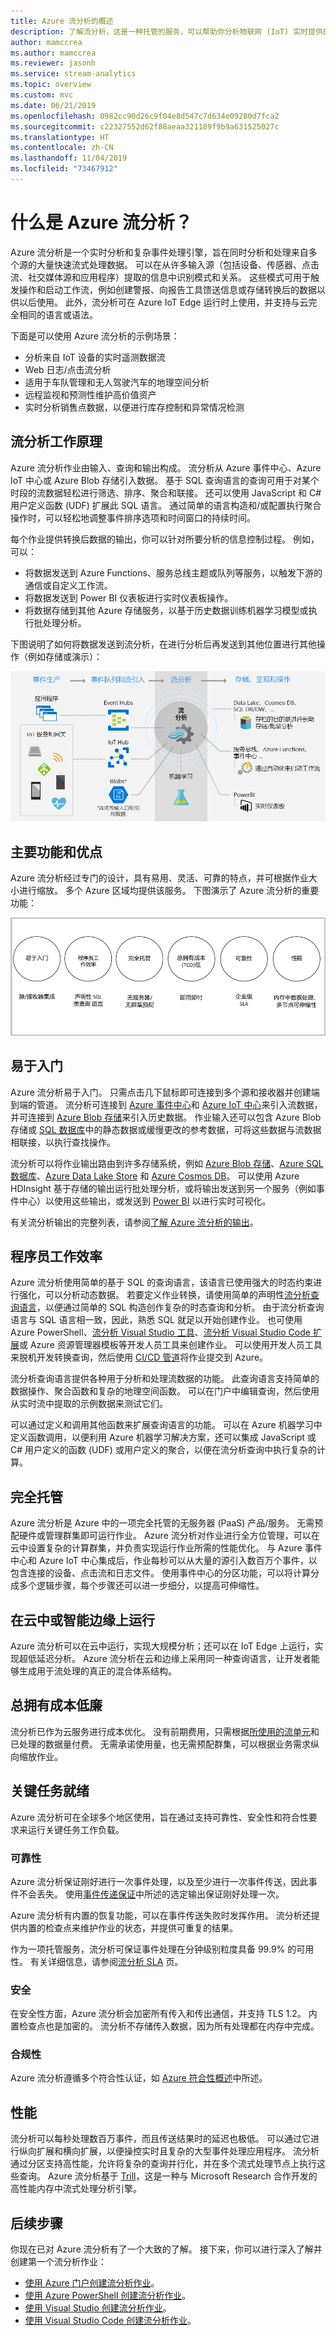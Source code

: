 ```yaml
---
title: Azure 流分析的概述
description: 了解流分析，这是一种托管的服务，可以帮助你分析物联网 (IoT) 实时提供的流式数据。
author: mamccrea
ms.author: mamccrea
ms.reviewer: jasonh
ms.service: stream-analytics
ms.topic: overview
ms.custom: mvc
ms.date: 06/21/2019
ms.openlocfilehash: 0982cc90d26c9f04e8d547c7d634e09280d7fca2
ms.sourcegitcommit: c22327552d62f88aeaa321189f9b9a631525027c
ms.translationtype: HT
ms.contentlocale: zh-CN
ms.lasthandoff: 11/04/2019
ms.locfileid: "73467912"
---
```

# <a name="what-is-azure-stream-analytics"></a>什么是 Azure 流分析？

Azure 流分析是一个实时分析和复杂事件处理引擎，旨在同时分析和处理来自多个源的大量快速流式处理数据。 可以在从许多输入源（包括设备、传感器、点击流、社交媒体源和应用程序）提取的信息中识别模式和关系。 这些模式可用于触发操作和启动工作流，例如创建警报、向报告工具馈送信息或存储转换后的数据以供以后使用。 此外，流分析可在 Azure IoT Edge 运行时上使用，并支持与云完全相同的语言或语法。 

下面是可以使用 Azure 流分析的示例场景：

* 分析来自 IoT 设备的实时遥测数据流
* Web 日志/点击流分析
* 适用于车队管理和无人驾驶汽车的地理空间分析
* 远程监视和预测性维护高价值资产
* 实时分析销售点数据，以便进行库存控制和异常情况检测

## <a name="how-does-stream-analytics-work"></a>流分析工作原理

Azure 流分析作业由输入、查询和输出构成。 流分析从 Azure 事件中心、Azure IoT 中心或 Azure Blob 存储引入数据。 基于 SQL 查询语言的查询可用于对某个时段的流数据轻松进行筛选、排序、聚合和联接。 还可以使用 JavaScript 和 C# 用户定义函数 (UDF) 扩展此 SQL 语言。 通过简单的语言构造和/或配置执行聚合操作时，可以轻松地调整事件排序选项和时间窗口的持续时间。

每个作业提供转换后数据的输出，你可以针对所要分析的信息控制过程。 例如，可以：

* 将数据发送到 Azure Functions、服务总线主题或队列等服务，以触发下游的通信或自定义工作流。
* 将数据发送到 Power BI 仪表板进行实时仪表板操作。
* 将数据存储到其他 Azure 存储服务，以基于历史数据训练机器学习模型或执行批处理分析。

下图说明了如何将数据发送到流分析，在进行分析后再发送到其他位置进行其他操作（例如存储或演示）：

![流分析介绍管道](./media/stream-analytics-introduction/stream-analytics-intro-pipeline.png)

## <a name="key-capabilities-and-benefits"></a>主要功能和优点

Azure 流分析经过专门的设计，具有易用、灵活、可靠的特点，并可根据作业大小进行缩放。 多个 Azure 区域均提供该服务。 下图演示了 Azure 流分析的重要功能：

![流分析重要功能](./media/stream-analytics-introduction/stream-analytics-key-capabilities.png)

## <a name="ease-of-getting-started"></a>易于入门

Azure 流分析易于入门。 只需点击几下鼠标即可连接到多个源和接收器并创建端到端的管道。 流分析可连接到 [Azure 事件中心](/azure/event-hubs/)和 [Azure IoT 中心](/azure/iot-hub/)来引入流数据，并可连接到 [Azure Blob 存储](/azure/storage/storage-introduction)来引入历史数据。 作业输入还可以包含 Azure Blob 存储或 [SQL 数据库](stream-analytics-use-reference-data.md#azure-sql-database)中的静态数据或缓慢更改的参考数据，可将这些数据与流数据相联接，以执行查找操作。

流分析可以将作业输出路由到许多存储系统，例如 [Azure Blob 存储](/azure/storage/storage-introduction)、[Azure SQL 数据库](/azure/sql-database/)、[Azure Data Lake Store](/azure/data-lake-store/) 和 [Azure Cosmos DB](/azure/cosmos-db/introduction)。 可以使用 Azure HDInsight 基于存储的输出运行批处理分析，或将输出发送到另一个服务（例如事件中心）以使用这些输出，或发送到 [Power BI](https://docs.microsoft.com/power-bi/) 以进行实时可视化。

有关流分析输出的完整列表，请参阅[了解 Azure 流分析的输出](stream-analytics-define-outputs.md)。

## <a name="programmer-productivity"></a>程序员工作效率

Azure 流分析使用简单的基于 SQL 的查询语言，该语言已使用强大的时态约束进行强化，可以分析动态数据。 若要定义作业转换，请使用简单的声明性[流分析查询语言](https://docs.microsoft.com/stream-analytics-query/stream-analytics-query-language-reference)，以便通过简单的 SQL 构造创作复杂的时态查询和分析。 由于流分析查询语言与 SQL 语言相一致，因此，熟悉 SQL 就足以开始创建作业。 也可使用 Azure PowerShell、[流分析 Visual Studio 工具](stream-analytics-tools-for-visual-studio-install.md)、[流分析 Visual Studio Code 扩展](quick-create-vs-code.md)或 Azure 资源管理器模板等开发人员工具来创建作业。 可以使用开发人员工具来脱机开发转换查询，然后使用 [CI/CD 管道](stream-analytics-tools-for-visual-studio-cicd.md)将作业提交到 Azure。

流分析查询语言提供各种用于分析和处理流数据的功能。 此查询语言支持简单的数据操作、聚合函数和复杂的地理空间函数。 可以在门户中编辑查询，然后使用从实时流中提取的示例数据来测试它们。

可以通过定义和调用其他函数来扩展查询语言的功能。 可以在 Azure 机器学习中定义函数调用，以便利用 Azure 机器学习解决方案，还可以集成 JavaScript 或 C# 用户定义的函数 (UDF) 或用户定义的聚合，以便在流分析查询中执行复杂的计算。

## <a name="fully-managed"></a>完全托管

Azure 流分析是 Azure 中的一项完全托管的无服务器 (PaaS) 产品/服务。 无需预配硬件或管理群集即可运行作业。 Azure 流分析对作业进行全方位管理，可以在云中设置复杂的计算群集，并负责实现运行作业所需的性能优化。 与 Azure 事件中心和 Azure IoT 中心集成后，作业每秒可以从大量的源引入数百万个事件，以包含连接的设备、点击流和日志文件。 使用事件中心的分区功能，可以将计算分成多个逻辑步骤，每个步骤还可以进一步细分，以提高可伸缩性。

## <a name="run-in-the-cloud-or-on-the-intelligent-edge"></a>在云中或智能边缘上运行

Azure 流分析可以在云中运行，实现大规模分析；还可以在 IoT Edge 上运行，实现超低延迟分析。 Azure 流分析在云和边缘上采用同一种查询语言，让开发者能够生成用于流处理的真正的混合体系结构。 

## <a name="low-total-cost-of-ownership"></a>总拥有成本低廉

流分析已作为云服务进行成本优化。 没有前期费用，只需根据[所使用的流单元](stream-analytics-streaming-unit-consumption.md)和已处理的数据量付费。 无需承诺使用量，也无需预配群集，可以根据业务需求纵向缩放作业。

## <a name="mission-critical-ready"></a>关键任务就绪

Azure 流分析可在全球多个地区使用，旨在通过支持可靠性、安全性和符合性要求来运行关键任务工作负载。

### <a name="reliability"></a>可靠性

Azure 流分析保证刚好进行一次事件处理，以及至少进行一次事件传送，因此事件不会丢失。 使用[事件传递保证](/stream-analytics-query/event-delivery-guarantees-azure-stream-analytics)中所述的选定输出保证刚好处理一次。

Azure 流分析有内置的恢复功能，可以在事件传送失败时发挥作用。 流分析还提供内置的检查点来维护作业的状态，并提供可重复的结果。

作为一项托管服务，流分析可保证事件处理在分钟级别粒度具备 99.9% 的可用性。 有关详细信息，请参阅[流分析 SLA](https://azure.microsoft.com/support/legal/sla/stream-analytics/v1_0/) 页。 

### <a name="security"></a>安全

在安全性方面，Azure 流分析会加密所有传入和传出通信，并支持 TLS 1.2。 内置检查点也是加密的。 流分析不存储传入数据，因为所有处理都在内存中完成。

### <a name="compliance"></a>合规性

Azure 流分析遵循多个符合性认证，如 [Azure 符合性概述](https://gallery.technet.microsoft.com/Overview-of-Azure-c1be3942)中所述。 

## <a name="performance"></a>性能

流分析可以每秒处理数百万事件，而且传送结果时的延迟也极低。 可以通过它进行纵向扩展和横向扩展，以便操控实时且复杂的大型事件处理应用程序。 流分析通过分区支持高性能，允许将复杂的查询并行化，并在多个流式处理节点上执行这些查询。 Azure 流分析基于 [Trill](https://github.com/Microsoft/Trill)，这是一种与 Microsoft Research 合作开发的高性能内存中流式处理分析引擎。

## <a name="next-steps"></a>后续步骤

你现在已对 Azure 流分析有了一个大致的了解。 接下来，你可以进行深入了解并创建第一个流分析作业：

* [使用 Azure 门户创建流分析作业](stream-analytics-quick-create-portal.md)。
* [使用 Azure PowerShell 创建流分析作业](stream-analytics-quick-create-powershell.md)。
* [使用 Visual Studio 创建流分析作业](stream-analytics-quick-create-vs.md)。
* [使用 Visual Studio Code 创建流分析作业](quick-create-vs-code.md)。
